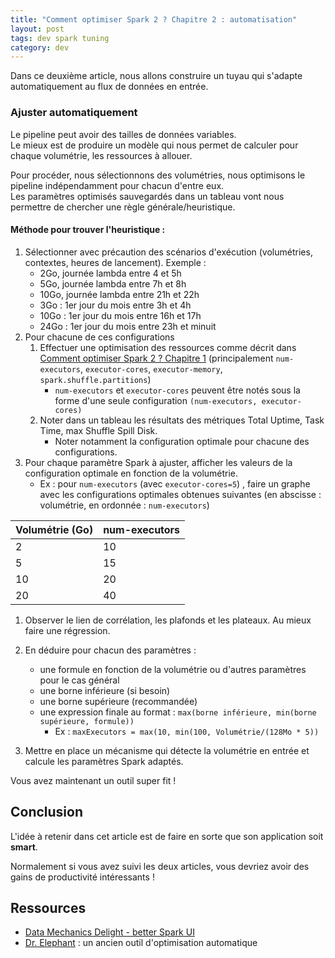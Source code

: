```yaml
---
title: "Comment optimiser Spark 2 ? Chapitre 2 : automatisation" 
layout: post
tags: dev spark tuning 
category: dev
---
```


Dans ce deuxième article, nous allons construire un tuyau qui s'adapte automatiquement au flux de données en entrée.
<!--more-->

### Ajuster automatiquement

Le pipeline peut avoir des tailles de données variables.  
Le mieux est de produire un modèle qui nous permet de calculer pour chaque volumétrie, les ressources à allouer.  

Pour procéder, nous sélectionnons des volumétries, nous optimisons le pipeline indépendamment pour chacun d'entre eux.  
Les paramètres optimisés sauvegardés dans un tableau vont nous permettre de chercher une règle générale/heuristique.

#### Méthode pour trouver l'heuristique :

1.  Sélectionner avec précaution des scénarios d'exécution (volumétries, contextes, heures de lancement). Exemple :
    -   2Go, journée lambda entre 4 et 5h
    -   5Go, journée lambda entre 7h et 8h
    -   10Go, journée lambda entre 21h et 22h
    -   3Go : 1er jour du mois entre 3h et 4h
    -   10Go : 1er jour du mois entre 16h et 17h
    -   24Go : 1er jour du mois entre 23h et minuit
2.  Pour chacune de ces configurations
    1.  Effectuer une optimisation des ressources comme décrit dans [Comment optimiser Spark 2 ? Chapitre 1](spark_tuning_methodologie-part1) (principalement `num-executors`, `executor-cores`, `executor-memory`, `spark.shuffle.partitions`)
        - `num-executors` et `executor-cores` peuvent être notés sous la forme d'une seule configuration `(num-executors, executor-cores)`
    2.  Noter dans un tableau les résultats des métriques Total Uptime, Task Time, max Shuffle Spill Disk.
        - Noter notamment la configuration optimale pour chacune des configurations.
3.  Pour chaque paramètre Spark à ajuster, afficher les valeurs de la configuration optimale en fonction de la volumétrie.
    -   Ex : pour `num-executors` (avec `executor-cores=5`) , faire un graphe avec les configurations optimales obtenues suivantes (en abscisse : volumétrie, en ordonnée : `num-executors`) 
      
| Volumétrie (Go) | num-executors |
| --------------- | ------------- |
| 2               | 10            |
| 5               | 15            |
| 10              | 20            |
| 20              | 40            |

1.  Observer le lien de corrélation, les plafonds et les plateaux. Au mieux faire une régression.
2.  En déduire pour chacun des paramètres :
    -   une formule en fonction de la volumétrie ou d'autres paramètres pour le cas général
    -   une borne inférieure (si besoin)
    -   une borne supérieure (recommandée)
    -   une expression finale au format : `max(borne inférieure, min(borne supérieure, formule))`
        -   Ex : `maxExecutors = max(10, min(100, Volumétrie/(128Mo * 5))`

3. Mettre en place un mécanisme qui détecte la volumétrie en entrée et calcule les paramètres Spark adaptés.

Vous avez maintenant un outil super fit !

## Conclusion

L'idée à retenir dans cet article est de faire en sorte que son application soit **smart**.

Normalement si vous avez suivi les deux articles, vous devriez avoir des gains de productivité intéressants !  

## Ressources

- [Data Mechanics Delight - better Spark UI](https://www.datamechanics.co/blog-post/building-a-better-spark-ui-data-mechanics-delight)
- [Dr. Elephant](https://www.databricks.com/fr/session/dr-elephant-for-monitoring-and-tuning-apache-spark-jobs-on-hadoop) : un ancien outil d'optimisation automatique
